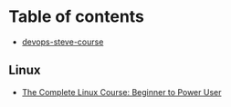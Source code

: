 # Table of contents

* [devops-steve-course](README.md)

## Linux

* [The Complete Linux Course: Beginner to Power User](linux/the-complete-linux-course-beginner-to-power-user.md)

